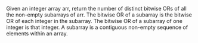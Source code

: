 Given an integer array arr, return the number of distinct bitwise ORs of all the non-empty subarrays of arr.
The bitwise OR of a subarray is the bitwise OR of each integer in the subarray. The bitwise OR of a subarray of one integer is that integer.
A subarray is a contiguous non-empty sequence of elements within an array.
